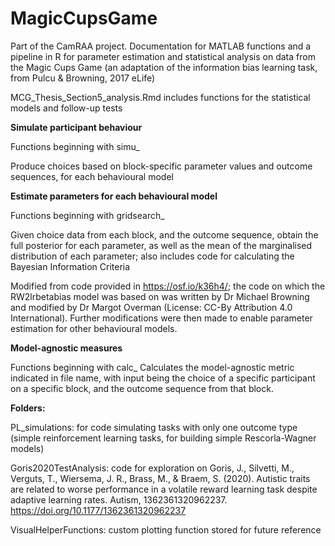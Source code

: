 # MagicCupsGame
Part of the CamRAA project. Documentation for MATLAB functions and a pipeline in R for parameter estimation and statistical analysis on data from the Magic Cups Game (an adaptation of the information bias learning task, from Pulcu & Browning, 2017 eLife)

MCG_Thesis_Section5_analysis.Rmd includes functions for the statistical models and follow-up tests


**Simulate participant behaviour**

Functions beginning with simu_

Produce choices based on block-specific parameter values and outcome sequences, for each behavioural model


**Estimate parameters for each behavioural model**

Functions beginning with gridsearch_

Given choice data from each block, and the outcome sequence, obtain the full posterior for each parameter, as well as the mean of the marginalised distribution of each parameter; also includes code for calculating the Bayesian Information Criteria

Modified from code provided in https://osf.io/k36h4/; the code on which the RW2lrbetabias model was based on was written by Dr Michael Browning and modified by Dr Margot Overman (License: CC-By Attribution 4.0 International). Further modifications were then made to enable parameter estimation for other behavioural models.


**Model-agnostic measures**

Functions beginning with calc_
Calculates the model-agnostic metric indicated in file name, with input being the choice of a specific participant on a specific block, and the outcome sequence from that block.

**Folders:**

PL_simulations: for code simulating tasks with only one outcome type (simple reinforcement learning tasks, for building simple Rescorla-Wagner models)

Goris2020TestAnalysis: code for exploration on Goris, J., Silvetti, M., Verguts, T., Wiersema, J. R., Brass, M., & Braem, S. (2020). Autistic traits are related to worse performance in a volatile reward learning task despite adaptive learning rates. Autism, 1362361320962237. https://doi.org/10.1177/1362361320962237

VisualHelperFunctions: custom plotting function stored for future reference

